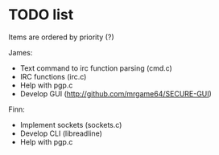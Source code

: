 TODO list
===========

Items are ordered by priority (?)

James:
* Text command to irc function parsing (cmd.c)
* IRC functions (irc.c)
* Help with pgp.c
* Develop GUI (http://github.com/mrgame64/SECURE-GUI)

Finn:
* Implement sockets (sockets.c)
* Develop CLI (libreadline)
* Help with pgp.c
